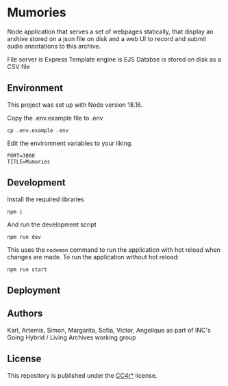 # Mumories

Node application that serves a set of webpages statically, that display an arxhive stored on a json file on disk and a web UI to record and submit audio annotations to this archive.

File server is Express
Template engine is EJS
Databse is stored on disk as a CSV file

## Environment

This project was set up with Node version 18.16.

Copy the .env.example file to .env
```
cp .env.example .env
```
Edit the environment variables to your liking.
```
PORT=3000
TITLE=Mumories
```
## Development

Install the required libraries
```
npm i
```
And run the development script
```
npm run dev
```

This uses the `nodemon` command to run the application with hot reload when changes are made. To run the application without hot reload:
```
npm run start
```


## Deployment

<!-- to do -->

## Authors

Karl, Artemis, Simon, Margarita, Sofia, Victor, Angelique as part of INC's Going Hybrid / Living Archives working group

## License

This repository is published under the [CC4r*](LICENSE) license.
